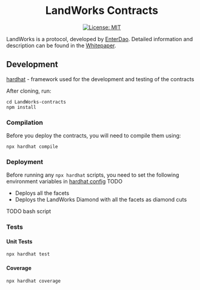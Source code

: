 <div align="center">

# LandWorks Contracts

[![License: MIT](https://img.shields.io/badge/License-MIT-yellow.svg)](https://opensource.org/licenses/MIT)

</div>

LandWorks is a protocol, developed by [EnterDao](https://enterdao.xy`). Detailed information and description can be found in the [Whitepaper](./Whitepaper.md).

## Development

[hardhat](https://hardhat.org/) - framework used for the development and testing of the contracts

After cloning, run:
```
cd LandWorks-contracts
npm install
```

### Compilation
Before you deploy the contracts, you will need to compile them using:

```
npx hardhat compile
```

### Deployment
Before running any `npx hardhat` scripts, you need to set the following environment variables
in [hardhat config](./hardhat.config.js) 
TODO 

* Deploys all the facets
* Deploys the LandWorks Diamond with all the facets as diamond cuts

TODO bash script

### Tests

#### Unit Tests
```bash
npx hardhat test
```

#### Coverage
```bash
npx hardhat coverage
```